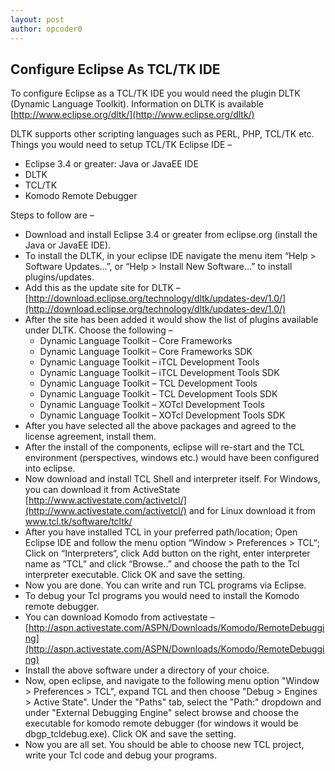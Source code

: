 ```yaml
---
layout: post
author: opcoder0
---
```


## Configure Eclipse As TCL/TK IDE

To configure Eclipse as a TCL/TK IDE you would need the plugin DLTK (Dynamic Language Toolkit). Information on DLTK is available [http://www.eclipse.org/dltk/](http://www.eclipse.org/dltk/)

DLTK supports other scripting languages such as PERL, PHP, TCL/TK etc. Things you would need to setup TCL/TK Eclipse IDE –

- Eclipse 3.4 or greater: Java or JavaEE IDE
- DLTK
- TCL/TK
- Komodo Remote Debugger

Steps to follow are –

- Download and install Eclipse 3.4 or greater from eclipse.org (install the Java or JavaEE IDE).
- To install the DLTK, in your eclipse IDE navigate the menu item “Help > Software Updates…”, or “Help > Install New Software…” to install plugins/updates.
- Add this as the update site for DLTK – [http://download.eclipse.org/technology/dltk/updates-dev/1.0/](http://download.eclipse.org/technology/dltk/updates-dev/1.0/)
- After the site has been added it would show the list of plugins available under DLTK. Choose the following –
  - Dynamic Language Toolkit – Core Frameworks
  - Dynamic Language Toolkit – Core Frameworks SDK
  - Dynamic Language Toolkit – iTCL Development Tools
  - Dynamic Language Toolkit – iTCL Development Tools SDK
  - Dynamic Language Toolkit – TCL Development Tools
  - Dynamic Language Toolkit – TCL Development Tools SDK
  - Dynamic Language Toolkit – XOTcl Development Tools
  - Dynamic Language Toolkit – XOTcl Development Tools SDK
- After you have selected all the above packages and agreed to the license agreement, install them.
- After the install of the components, eclipse will re-start and the TCL environment (perspectives, windows etc.) would have been configured into eclipse.
- Now download and install TCL Shell and interpreter itself. For Windows, you can download it from ActiveState [http://www.activestate.com/activetcl/](http://www.activestate.com/activetcl/) and for Linux download it from www.tcl.tk/software/tcltk/
- After you have installed TCL in your preferred path/location; Open Eclipse IDE and follow the menu option “Window > Preferences > TCL“; Click on “Interpreters“, click Add button on the right, enter interpreter name as “TCL” and click “Browse..” and choose the path to the Tcl interpreter executable. Click OK and save the setting.
- Now you are done. You can write and run TCL programs via Eclipse.
- To debug your Tcl programs you would need to install the Komodo remote debugger.
- You can download Komodo from activestate – [http://aspn.activestate.com/ASPN/Downloads/Komodo/RemoteDebugging](http://aspn.activestate.com/ASPN/Downloads/Komodo/RemoteDebugging)
- Install the above software under a directory of your choice.
- Now, open eclipse, and navigate to the following menu option "Window > Preferences > TCL", expand TCL and then choose "Debug > Engines > Active State". Under the "Paths" tab, select the "Path:" dropdown and under "External Debugging Engine" select browse and choose the executable for komodo remote debugger (for windows it would be dbgp_tcldebug.exe). Click OK and save the setting.
- Now you are all set. You should be able to choose new TCL project, write your Tcl code and debug your programs.
